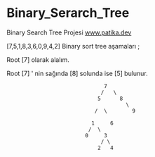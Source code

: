 # Binary_Serarch_Tree
Binary Search Tree Projesi
www.patika.dev

[7,5,1,8,3,6,0,9,4,2] Binary sort tree aşamaları ;


Root [7] olarak alalım.

Root [7] ' nin sağında [8] solunda ise [5] bulunur.



                                   7 
                                  /   \
                                 5      8
                                          \
                                /  \        9
                                
                               1     6          
                              /  \
                             0     3
                                  / \ 
                                 2   4


